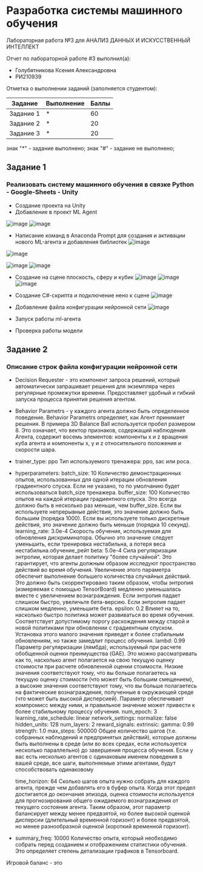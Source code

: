 # Разработка системы машинного обучения
Лабораторная работа №3 для АНАЛИЗ ДАННЫХ И ИСКУССТВЕННЫЙ ИНТЕЛЛЕКТ

Отчет по лабораторной работе #3 выполнил(а):
- Голубятникова Ксения Александровна
- РИ210939

Отметка о выполнении заданий (заполняется студентом):

| Задание | Выполнение | Баллы |
| ------ | ------ | ------ |
| Задание 1 | * | 60 |
| Задание 2 | * | 20 |
| Задание 3 | * | 20 |

знак "*" - задание выполнено; знак "#" - задание не выполнено;


## Задание 1
### Реализовать систему машинного обучения в связке Python - Google-Sheets - Unity
- Создание проекта на Unity
- Добавление в проект ML Agent

![image](https://user-images.githubusercontent.com/114469025/197522371-8ac1cdad-723c-43da-ad16-0ac0a6c53a42.png)
![image](https://user-images.githubusercontent.com/114469025/197621955-9402bcf2-27e7-4a86-a14e-df9713028f40.png)


- Написание команд в Anaconda Prompt для создания и активации нового ML-агента и добавления библиотек
![image](https://user-images.githubusercontent.com/114469025/197525153-4e1d8b86-20b9-406a-b4e7-61d27080d0ba.png)

![image](https://user-images.githubusercontent.com/114469025/197525206-41d07b8f-48d0-4a7d-ab9d-b37a29f16450.png)

![image](https://user-images.githubusercontent.com/114469025/197614732-6e3dcc08-290b-414c-933b-5c0ecd427d3d.png)
![image](https://user-images.githubusercontent.com/114469025/197622320-e7ec8532-8bd6-4a9c-a954-e44c23669e1b.png)



- Создание на сцене плоскость, сферу и кубик
![image](https://user-images.githubusercontent.com/114469025/197623303-18818b9a-1caf-4f85-a93d-4ae5216491ea.png)
![image](https://user-images.githubusercontent.com/114469025/197623363-a7313551-0157-4be0-811c-3ee03383905b.png)
![image](https://user-images.githubusercontent.com/114469025/197624428-ea0d3c11-056c-4fff-8fdd-87c158ef988e.png)

- Создание С#-скрипта и подключение нено к сцене
![image](https://user-images.githubusercontent.com/114469025/197625540-59ba7b9f-72fd-426e-a257-5843a772177e.png)

- Добавление файла конфигурации нейронной сети
![image](https://user-images.githubusercontent.com/114469025/197630325-35614f16-e9ea-47e7-88c1-7120e9204095.png)

- Запуск работы ml-агента
- Проверка работы модели




## Задание 2
### Описание строк файла конфигурации нейронной сети
- Decision Requester - это компонент запроса решений, который автоматически запрашивает решения для экземпляра через регулярные промежутки времени. Предоставляет удобный и гибкий запуска процесса принятия решения агентом.
- Behavior Parametrs - у каждого агента должно быть определенное поведение. Behavior Parametrs определяет, как Агент принимает решения. В примера 3D Balance Ball используется пробел размером 8. Это означает, что вектор признаков, содержащий наблюдения Агента, содержит восемь элементов: компоненты x и z вращения куба агента и компоненты x, y и z относительного положения и скорости шара.
- trainer_type: ppo Тип используемого тренажера: ppo, sac или poca.
- hyperparameters:
      batch_size: 10 Количество демонстрационных опытов, использованных для одной итерации обновления градиентного спуска. Если не указано, то по умолчанию будет использоваться batch_size тренажера.
      buffer_size: 100 Количество опытов на каждой итерации градиентного спуска. Это всегда должно быть в несколько раз меньше, чем buffer_size. Если вы используете непрерывные действия, это значение должно быть большим (порядка 1000). Если вы используете только дискретные действия, это значение должно быть меньше (порядка 10 секунд).
      learning_rate: 3.0e-4 Скорость обучения, используемая для обновления дискриминатора. Обычно это значение следует уменьшить, если тренировка нестабильна, а потеря веса нестабильна.обучение_рейт
      beta: 5.0e-4 Сила регуляризации энтропии, которая делает политику "более случайной". Это гарантирует, что агенты должным образом исследуют пространство действий во время обучения. Увеличение этого параметра обеспечит выполнение большего количества случайных действий. Это должно быть скорректировано таким образом, чтобы энтропия (измеряемая с помощью TensorBoard) медленно уменьшалась вместе с увеличением вознаграждения. Если энтропия падает слишком быстро, увеличьте бета-версию. Если энтропия падает слишком медленно, уменьшите бета.
      epsilon: 0.2 Влияет на то, насколько быстро политика может развиваться во время обучения. Соответствует допустимому порогу расхождения между старой и новой политиками при обновлении с градиентным спуском. Установка этого малого значения приведет к более стабильным обновлениям, но также замедлит процесс обучения.
      lambd: 0.99 Параметр регуляризации (лямбда), используемый при расчете обобщенной оценки преимущества (GAE). Это можно рассматривать как то, насколько агент полагается на свою текущую оценку стоимости при расчете обновленной оценки стоимости. Низкие значения соответствуют тому, что вы больше полагаетесь на текущую оценку стоимости (что может быть большим смещением), а высокие значения соответствуют тому, что вы больше полагаетесь на фактические вознаграждения, полученные в окружающей среде (что может быть высокой дисперсией). Параметр обеспечивает компромисс между ними, и правильное значение может привести к более стабильному процессу обучения.
      num_epoch: 3
      learning_rate_schedule: linear
    network_settings:
      normalize: false
      hidden_units: 128
      num_layers: 2
    reward_signals:
      extrinsic:
        gamma: 0.99
        strength: 1.0
    max_steps: 500000 Общее количество шагов (т.е. собранных наблюдений и предпринятых действий), которые должны быть выполнены в среде (или во всех средах, если используется несколько параллельно) до завершения процесса обучения. Если у вас есть несколько агентов с одинаковым именем поведения в вашей среде, все шаги, выполняемые этими агентами, будут способствовать одинаковому 
    
    time_horizon: 64 Сколько шагов опыта нужно собрать для каждого агента, прежде чем добавлять его в буфер опыта. Когда этот предел достигается до окончания эпизода, оценка стоимости используется для прогнозирования общего ожидаемого вознаграждения от текущего состояния агента. Таким образом, этот параметр балансирует между менее предвзятой, но более высокой оценкой дисперсии (длительный временной горизонт) и более предвзятой, но менее разнообразной оценкой (короткий временной горизонт).
    
- summary_freq: 10000 Количество опыта, который необходимо собрать перед созданием и отображением статистики обучения. Это определяет степень детализации графиков в Tensorboard.


Игровой баланс - это 
